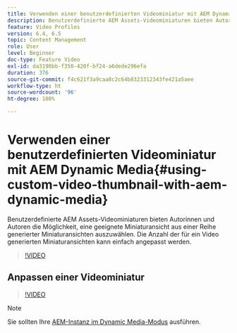 ```yaml
---
title: Verwenden einer benutzerdefinierten Videominiatur mit AEM Dynamic Media
description: Benutzerdefinierte AEM Assets-Videominiaturen bieten Autorinnen und Autoren die Möglichkeit, eine geeignete Miniaturansicht aus einer Reihe generierter Miniaturansichten auszuwählen. Die Anzahl der für ein Video generierten Miniaturansichten kann einfach angepasst werden.
feature: Video Profiles
version: 6.4, 6.5
topic: Content Management
role: User
level: Beginner
doc-type: Feature Video
exl-id: da3190bb-f350-420f-bf24-a6dede296efa
duration: 376
source-git-commit: f4c621f3a9caa8c2c64b8323312343fe421a5aee
workflow-type: ht
source-wordcount: '96'
ht-degree: 100%

---
```


# Verwenden einer benutzerdefinierten Videominiatur mit AEM Dynamic Media{#using-custom-video-thumbnail-with-aem-dynamic-media}

Benutzerdefinierte AEM Assets-Videominiaturen bieten Autorinnen und Autoren die Möglichkeit, eine geeignete Miniaturansicht aus einer Reihe generierter Miniaturansichten auszuwählen. Die Anzahl der für ein Video generierten Miniaturansichten kann einfach angepasst werden.

>[!VIDEO](https://video.tv.adobe.com/v/16467?quality=12&learn=on)

## Anpassen einer Videominiatur

>[!VIDEO](https://video.tv.adobe.com/v/18867?quality=12&learn=on)

>[!NOTE]
>
>Sie sollten Ihre [AEM-Instanz im Dynamic Media-Modus](https://experienceleague.adobe.com/docs/?lang=de) ausführen.
